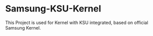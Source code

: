 # Samsung-KSU-Kernel
This Project is used for Kernel with KSU integrated, based on official Samsung Kernel.
